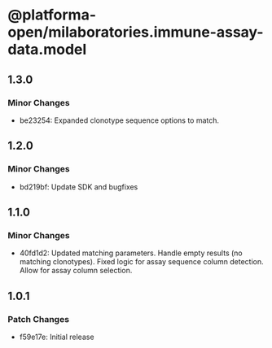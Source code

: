 # @platforma-open/milaboratories.immune-assay-data.model

## 1.3.0

### Minor Changes

- be23254: Expanded clonotype sequence options to match.

## 1.2.0

### Minor Changes

- bd219bf: Update SDK and bugfixes

## 1.1.0

### Minor Changes

- 40fd1d2: Updated matching parameters. Handle empty results (no matching clonotypes). Fixed logic for assay sequence column detection. Allow for assay column selection.

## 1.0.1

### Patch Changes

- f59e17e: Initial release
